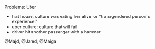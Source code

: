 Problems: Uber

* frat house, culture was eating her alive for "transgendered person's experience."
* uber culture: culture that will fail
* driver hit another passenger with a hammer


@Majd, @Jared, @Maiga
